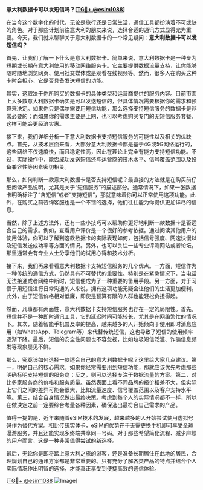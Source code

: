 **意大利数据卡可以发短信吗？[[TG💪+ @esim1088](https://t.me/s/esim1088)]**

在当今这个数字化的时代，无论是旅行还是日常生活，通信工具都扮演着不可或缺的角色。对于那些计划前往意大利的朋友来说，选择合适的通讯方式显得尤为重要。今天，我们就来聊聊关于意大利数据卡的一个常见疑问：**意大利数据卡可以发短信吗？**

首先，让我们了解一下什么是意大利数据卡。简单来说，意大利数据卡是一种专为短期或长期在意大利使用的移动网络服务卡。它主要提供数据流量支持，让你能够随时随地浏览网页、使用社交媒体或是观看在线视频等。然而，很多人在购买这种卡时会担心，它是否具备发送短信的功能。

其实，这取决于你所购买的数据卡的具体类型和运营商提供的服务内容。目前市面上大多数意大利数据卡确实是可以发送短信的，但具体情况需要根据你的需求和预算来决定。如果你只是偶尔需要用短信功能，那么选择支持短信服务的数据卡是非常必要的；而如果你的需求主要是上网，也可以考虑购买专门的无短信服务套餐，这样可能会更经济实惠。

接下来，我们详细分析一下意大利数据卡支持短信服务的可能性以及相关的优缺点。首先，从技术层面来看，大部分意大利数据卡都是基于4G或5G网络运行的，这些网络不仅速度快，而且稳定性高，因此在理论上完全有能力支持短信功能。不过，实际操作中，能否成功发送短信还与运营商的技术水平、信号覆盖范围以及设备兼容性等因素密切相关。

那么，如何判断一款意大利数据卡是否支持短信呢？最直接的方法就是在购买前仔细阅读产品说明，尤其是关于“短信服务”的描述部分。通常情况下，如果一张数据卡明确标注了“含短信”或者“支持短信”，那就意味着你可以正常使用这项功能。此外，在购买之前咨询客服也是一个不错的选择，他们往往能为你提供更加详尽的信息。

当然，除了上述方法外，还有一些小技巧可以帮助你更好地判断一款数据卡是否适合自己的需求。例如，查看用户评价是一个很好的参考依据。通过阅读其他用户的使用体验，你可以了解到这款数据卡的实际表现如何，包括信号强度、网速快慢以及短信发送成功率等方面的情况。另外，也可以关注一些专业评测网站或者论坛，那里通常会有专业人士分享他们的试用心得和技术分析。

接下来，我们再来看看意大利数据卡支持短信服务的几个优点。一方面，短信作为一种传统的通信方式，仍然具有不可替代的重要性。特别是在紧急情况下，当电话无法接通或者网络中断时，短信便成为了一种重要的备用手段。另一方面，对于习惯于用短信进行日常沟通的人来说，拥有这项功能无疑会让他们的生活更加便利。此外，由于短信价格相对低廉，即使是预算有限的人群也能轻松负担得起。

然而，凡事都有两面性，意大利数据卡支持短信服务也存在一定的局限性。首先，短信并不是一种即时通讯工具，它的延迟时间可能较长，尤其是在网络繁忙的情况下。其次，随着智能手机普及率的提高，越来越多的人开始倾向于使用即时消息应用（如WhatsApp、Telegram等）来代替传统短信，这也导致了短信的使用频率逐渐下降。最后，短信的安全性问题也不容忽视，比如垃圾短信泛滥、诈骗信息频发等现象屡见不鲜。

那么，究竟该如何选择一款适合自己的意大利数据卡呢？这里给大家几点建议。第一，明确自己的核心需求。如果你经常需要用到短信功能，那就应该优先考虑那些明确标明支持短信的服务商；反之，则可以选择专注于数据流量的方案。第二，对比多家服务商的价格和服务质量。虽然表面上看不同品牌的报价相差不大，但实际上它们之间的差异可能会很大，比如流量速度、信号覆盖范围以及客户支持水平等。第三，结合自身情况做出最终决策。考虑到每个人的实际情况都不一样，所以在做决定之前一定要综合考量各种因素，确保选出最符合自己需求的产品。

值得一提的是，近年来随着eSIM技术的发展，越来越多的人开始尝试使用虚拟号码作为替代方案。相比传统实体卡，eSIM的优势在于无需更换手机即可享受全球漫游服务，并且还能实现多终端共享同一号码。对于那些希望简化流程、减少麻烦的用户而言，这是一种非常值得尝试的新选择。

最后，无论你是即将踏上意大利之旅的游客，还是准备长期居住在此地的居民，合理规划自己的通讯方案都是非常重要的。只有充分了解各类产品的特点并结合个人实际情况作出明智的选择，才能真正享受到便捷高效的通信体验。

[[TG💪+ @esim1088](https://t.me/s/esim1088) ![Image](https://i.postimg.cc/4NQfJmqS/Snipaste-2025-05-13-00-14-12.png)]